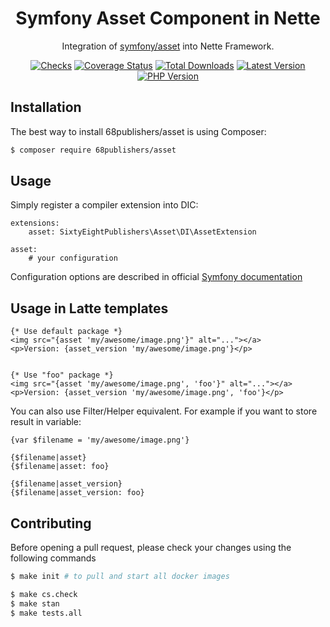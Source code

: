 <h1 align="center">Symfony Asset Component in Nette</h1>

<p align="center">Integration of <a href="https://github.com/symfony/asset">symfony/asset</a> into Nette Framework.</p>

<p align="center">
<a href="https://github.com/68publishers/asset/actions"><img alt="Checks" src="https://badgen.net/github/checks/68publishers/asset/master"></a>
<a href="https://coveralls.io/github/68publishers/asset?branch=master"><img alt="Coverage Status" src="https://coveralls.io/repos/github/68publishers/asset/badge.svg?branch=master"></a>
<a href="https://packagist.org/packages/68publishers/asset"><img alt="Total Downloads" src="https://badgen.net/packagist/dt/68publishers/asset"></a>
<a href="https://packagist.org/packages/68publishers/asset"><img alt="Latest Version" src="https://badgen.net/packagist/v/68publishers/asset"></a>
<a href="https://packagist.org/packages/68publishers/asset"><img alt="PHP Version" src="https://badgen.net/packagist/php/68publishers/asset"></a>
</p>

## Installation

The best way to install 68publishers/asset is using Composer:

```sh
$ composer require 68publishers/asset
```

## Usage

Simply register a compiler extension into DIC:

```neon
extensions:
	asset: SixtyEightPublishers\Asset\DI\AssetExtension

asset:
	# your configuration
```

Configuration options are described in official [Symfony documentation](https://symfony.com/doc/6.0/reference/configuration/framework.html#assets)

## Usage in Latte templates

```latte
{* Use default package *}
<img src="{asset 'my/awesome/image.png'}" alt="..."></a>
<p>Version: {asset_version 'my/awesome/image.png'}</p>


{* Use "foo" package *}
<img src="{asset 'my/awesome/image.png', 'foo'}" alt="..."></a>
<p>Version: {asset_version 'my/awesome/image.png', 'foo'}</p>
```

You can also use Filter/Helper equivalent. For example if you want to store result in variable:

```latte
{var $filename = 'my/awesome/image.png'}

{$filename|asset}
{$filename|asset: foo}

{$filename|asset_version}
{$filename|asset_version: foo}
```

## Contributing

Before opening a pull request, please check your changes using the following commands

```bash
$ make init # to pull and start all docker images

$ make cs.check
$ make stan
$ make tests.all
```
